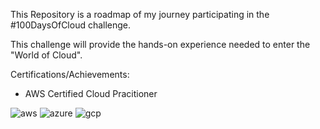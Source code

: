 This Repository is a roadmap of my journey participating in the #100DaysOfCloud challenge.

This challenge will provide the hands-on experience needed to enter the "World of Cloud".

Certifications/Achievements:

- AWS Certified Cloud Pracitioner




![aws](https://user-images.githubusercontent.com/91057035/162458862-074be42b-bac1-457c-91e9-498ceb8c245d.png)     ![azure](https://user-images.githubusercontent.com/91057035/162459270-cc92a8ec-d066-4d43-aef2-7291e39aed24.png)       ![gcp](https://user-images.githubusercontent.com/91057035/162459843-027ede06-81f0-40ff-860a-56764090ce49.png)

